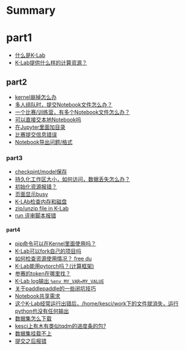 # Summary

# part1

* [什么是K-Lab](6th-answer.md)
* [K-Lab提供什么样的计算资源？](1st-answer.md)

<!-- * [请问一个项目创建了之后它的数据集是不是就不能改动了]()
* [tab补全不会出来提示]() -->

## part2

* [kernel崩掉怎么办]()
* [多人组队时，提交Notebook文件怎么办？]()
* [一个比赛/训练营，有多个Notebook文件怎么办？]()
* [可以直接交本地Notebook吗]()
* [在Jupyter里面加目录]()
* [比赛提交信息错误]()
* [Notebook导出问题/格式]()

### part3 
* [checkpint/model保存]()
* [持久化工作区大小，如何访问，数据丢失怎么办？]()
* [初始化资源报错？]()
* [页面显示busy]()
* [K-LAb检查内存和磁盘]()
* [zip/unzip file in K-Lab]()
* [run 评审脚本报错]()

#### part4
* [pip命令可以在Kernel里面使用吗？]()
* [K-Lab可以fork自己的项目吗]()
* [如何检查资源使用情况？ free du]()
* [K-Lab能用pytorch吗？(计算框架)]()
* [参赛的token在哪里找？]()
* [K-Lab log输出 `%env MY_VAR=MY_VALUE`]()
* [关于paddlepaddle的一些闭坑技巧]()
* [Notebook共享需求]()
* [这个K-Lab经常运行出错后，/home/kesci/work下的文件就消失，运行python也没有任何输出]()
* [数据集怎么下载]()
* [kesci上有木有类似tqdm的进度条的包?]()
* [数据集挂载不上]()
* [提交之后报错]()